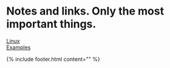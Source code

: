 # Notes and links. Only the most important things.
[Linux](linux)  
[Examples](examples) 

{% include footer.html content="" %}